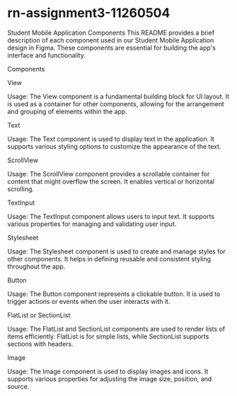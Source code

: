 # rn-assignment3-11260504

Student Mobile Application Components
This README provides a brief description of each component used in our Student Mobile Application design in Figma. These components are essential for building the app's interface and functionality.

Components

View

Usage:
The View component is a fundamental building block for UI layout. It is used as a container for other components, allowing for the arrangement and grouping of elements within the app.

Text

Usage:
The Text component is used to display text in the application. It supports various styling options to customize the appearance of the text.

ScrollView

Usage:
The ScrollView component provides a scrollable container for content that might overflow the screen. It enables vertical or horizontal scrolling.

TextInput

Usage:
The TextInput component allows users to input text. It supports various properties for managing and validating user input.

Stylesheet

Usage:
The Stylesheet component is used to create and manage styles for other components. It helps in defining reusable and consistent styling throughout the app.

Button

Usage:
The Button component represents a clickable button. It is used to trigger actions or events when the user interacts with it.

FlatList or SectionList

Usage:
The FlatList and SectionList components are used to render lists of items efficiently. FlatList is for simple lists, while SectionList supports sections with headers.

Image

Usage:
The Image component is used to display images and icons. It supports various properties for adjusting the image size, position, and source.